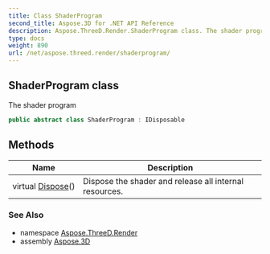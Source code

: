 ```yaml
---
title: Class ShaderProgram
second_title: Aspose.3D for .NET API Reference
description: Aspose.ThreeD.Render.ShaderProgram class. The shader program
type: docs
weight: 890
url: /net/aspose.threed.render/shaderprogram/
---
```

## ShaderProgram class

The shader program

```csharp
public abstract class ShaderProgram : IDisposable
```

## Methods

| Name | Description |
| --- | --- |
| virtual [Dispose](../../aspose.threed.render/shaderprogram/dispose/)() | Dispose the shader and release all internal resources. |

### See Also

* namespace [Aspose.ThreeD.Render](../../aspose.threed.render/)
* assembly [Aspose.3D](../../)


